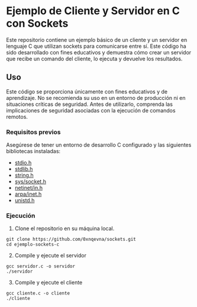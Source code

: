 # Ejemplo de Cliente y Servidor en C con Sockets

Este repositorio contiene un ejemplo básico de un cliente y un servidor en lenguaje C que utilizan sockets para comunicarse entre sí. Este código ha sido desarrollado con fines educativos y demuestra cómo crear un servidor que recibe un comando del cliente, lo ejecuta y devuelve los resultados.

## Uso

Este código se proporciona únicamente con fines educativos y de aprendizaje. No se recomienda su uso en un entorno de producción ni en situaciones críticas de seguridad. Antes de utilizarlo, comprenda las implicaciones de seguridad asociadas con la ejecución de comandos remotos.

### Requisitos previos

Asegúrese de tener un entorno de desarrollo C configurado y las siguientes bibliotecas instaladas:

- [stdio.h](https://en.cppreference.com/w/c/header)
- [stdlib.h](https://en.cppreference.com/w/c/header)
- [string.h](https://en.cppreference.com/w/c/header)
- [sys/socket.h](https://pubs.opengroup.org/onlinepubs/009695399/basedefs/sys/socket.h.html)
- [netinet/in.h](https://pubs.opengroup.org/onlinepubs/009695399/basedefs/netinet/in.h.html)
- [arpa/inet.h](https://pubs.opengroup.org/onlinepubs/009695399/basedefs/arpa/inet.h.html)
- [unistd.h](https://pubs.opengroup.org/onlinepubs/009695399/basedefs/unistd.h.html)

### Ejecución

1. Clone el repositorio en su máquina local.

```shell
git clone https://github.com/0xnqevna/sockets.git
cd ejemplo-sockets-c
```
2. Compile y ejecute el servidor
```shell
gcc servidor.c -o servidor
./servidor
```
3. Compile y ejecute el cliente
```shell
gcc cliente.c -o cliente
./cliente
```
